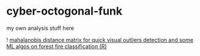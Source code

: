 # cyber-octogonal-funk
my own analysis stuff here

! [mahalanobis distance matrix for quick visual outliers detection and some ML algos on forest fire classification (R)](https://github.com/sql19w/cyber-octogonal-funk/blob/main/algerian_forest_fires.R)

